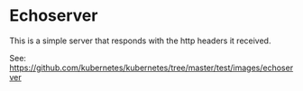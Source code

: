 # Echoserver

This is a simple server that responds with the http headers it received.

See: https://github.com/kubernetes/kubernetes/tree/master/test/images/echoserver
